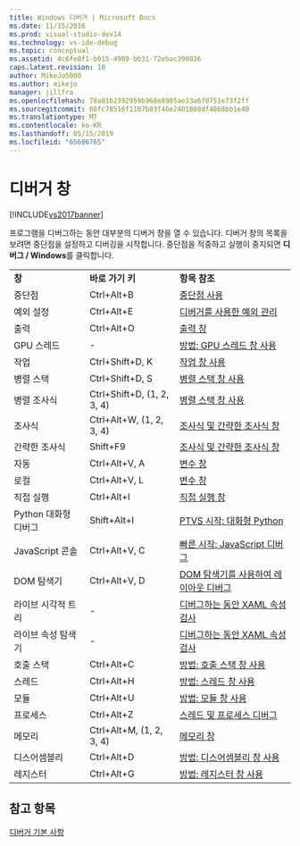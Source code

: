```yaml
---
title: Windows 디버거 | Microsoft Docs
ms.date: 11/15/2016
ms.prod: visual-studio-dev14
ms.technology: vs-ide-debug
ms.topic: conceptual
ms.assetid: 4c6fe8f1-b015-4989-bb31-72ebac390026
caps.latest.revision: 10
author: MikeJo5000
ms.author: mikejo
manager: jillfra
ms.openlocfilehash: 78a81b2392959b968e8905ae33a6f0751e73f2ff
ms.sourcegitcommit: 08fc78516f1107b83f46e2401888df4868bb1e40
ms.translationtype: MT
ms.contentlocale: ko-KR
ms.lasthandoff: 05/15/2019
ms.locfileid: "65686765"
---
```

# <a name="debugger-windows"></a>디버거 창
[!INCLUDE[vs2017banner](../includes/vs2017banner.md)]

프로그램을 디버그하는 동안 대부분의 디버거 창을 열 수 있습니다. 디버거 창의 목록을 보려면 중단점을 설정하고 디버깅을 시작합니다. 중단점을 적중하고 실행이 중지되면 **디버그 / Windows**를 클릭합니다.  
  
||||  
|-|-|-|  
|**창**|**바로 가기 키**|**항목 참조**|  
|중단점|Ctrl+Alt+B|[중단점 사용](../debugger/using-breakpoints.md)|  
|예외 설정|Ctrl+Alt+E|[디버거를 사용한 예외 관리](../debugger/managing-exceptions-with-the-debugger.md)|  
|출력|Ctrl+Alt+O|[출력 창](../ide/reference/output-window.md)|  
|GPU 스레드|-|[방법: GPU 스레드 창 사용](../debugger/how-to-use-the-gpu-threads-window.md)|  
|작업|Ctrl+Shift+D, K|[작업 창 사용](../debugger/using-the-tasks-window.md)|  
|병렬 스택|Ctrl+Shift+D, S|[병렬 스택 창 사용](../debugger/using-the-parallel-stacks-window.md)|  
|병렬 조사식|Ctrl+Shift+D, (1, 2, 3, 4)|[병렬 스택 창 사용](../debugger/using-the-parallel-stacks-window.md)|  
|조사식|Ctrl+Alt+W, (1, 2, 3, 4)|[조사식 및 간략한 조사식 창](../debugger/watch-and-quickwatch-windows.md)|  
|간략한 조사식|Shift+F9|[조사식 및 간략한 조사식 창](../debugger/watch-and-quickwatch-windows.md)|  
|자동|Ctrl+Alt+V, A|[변수 창](https://msdn.microsoft.com/library/ce0a67f6-2502-4b7a-ba45-cc32f8aeba3e)|  
|로컬|Ctrl+Alt+V, L|[변수 창](https://msdn.microsoft.com/library/ce0a67f6-2502-4b7a-ba45-cc32f8aeba3e)|  
|직접 실행|Ctrl+Alt+I|[직접 실행 창](../ide/reference/immediate-window.md)|  
|Python 대화형 디버그|Shift+Alt+I|[PTVS 시작: 대화형 Python](../python/getting-started-with-ptvs-interactive-python.md)|  
|JavaScript 콘솔|Ctrl+Alt+V, C|[빠른 시작: JavaScript 디버그](../debugger/quickstart-debug-javascript-using-the-console.md)|  
|DOM 탐색기|Ctrl+Alt+V, D|[DOM 탐색기를 사용하여 레이아웃 디버그](../debugger/debug-layout-using-dom-explorer.md)|  
|라이브 시각적 트리|-|[디버그하는 동안 XAML 속성 검사](../debugger/inspect-xaml-properties-while-debugging.md)|  
|라이브 속성 탐색기|-|[디버그하는 동안 XAML 속성 검사](../debugger/inspect-xaml-properties-while-debugging.md)|  
|호출 스택|Ctrl+Alt+C|[방법: 호출 스택 창 사용](../debugger/how-to-use-the-call-stack-window.md)|  
|스레드|Ctrl+Alt+H|[방법: 스레드 창 사용](../debugger/how-to-use-the-threads-window.md)|  
|모듈|Ctrl+Alt+U|[방법: 모듈 창 사용](../debugger/how-to-use-the-modules-window.md)|  
|프로세스|Ctrl+Alt+Z|[스레드 및 프로세스 디버그](../debugger/debug-threads-and-processes.md)|  
|메모리|Ctrl+Alt+M, (1, 2, 3, 4)|[메모리 창](../debugger/memory-windows.md)|  
|디스어셈블리|Ctrl+Alt+D|[방법: 디스어셈블리 창 사용](../debugger/how-to-use-the-disassembly-window.md)|  
|레지스터|Ctrl+Alt+G|[방법: 레지스터 창 사용](../debugger/how-to-use-the-registers-window.md)|  
  
## <a name="see-also"></a>참고 항목  
 [디버거 기본 사항](../debugger/debugger-basics.md)
